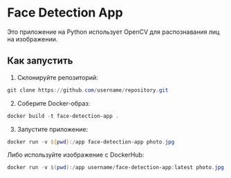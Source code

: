 # Face Detection App

Это приложение на Python использует OpenCV для распознавания лиц на изображении.

## Как запустить

1. Склонируйте репозиторий:

```powershell
git clone https://github.com/username/repository.git
```

2. Соберите Docker-образ:

```powershell
docker build -t face-detection-app .
```

3. Запустите приложение:

```powershell
docker run -v ${pwd}:/app face-detection-app photo.jpg
```

Либо используйте изображение с DockerHub:

```powershell
docker run -v $(pwd):/app username/face-detection-app:latest photo.jpg
```
